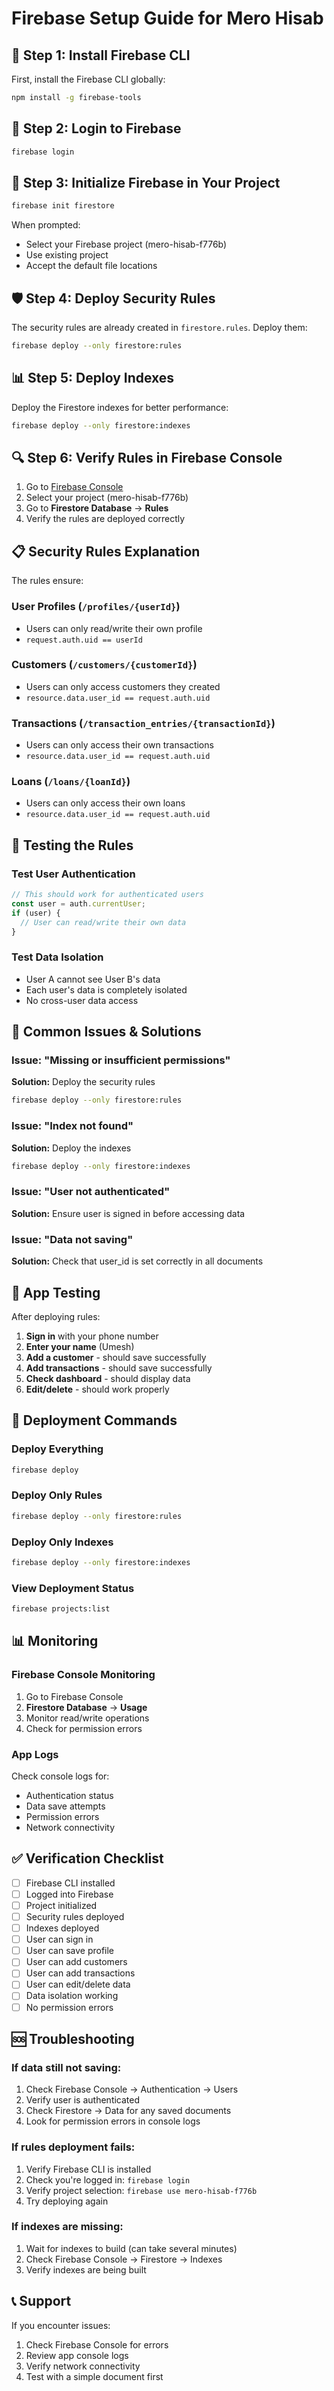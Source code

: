 # Firebase Setup Guide for Mero Hisab

## 🔧 **Step 1: Install Firebase CLI**

First, install the Firebase CLI globally:

```bash
npm install -g firebase-tools
```

## 🔐 **Step 2: Login to Firebase**

```bash
firebase login
```

## 📁 **Step 3: Initialize Firebase in Your Project**

```bash
firebase init firestore
```

When prompted:
- Select your Firebase project (mero-hisab-f776b)
- Use existing project
- Accept the default file locations

## 🛡️ **Step 4: Deploy Security Rules**

The security rules are already created in `firestore.rules`. Deploy them:

```bash
firebase deploy --only firestore:rules
```

## 📊 **Step 5: Deploy Indexes**

Deploy the Firestore indexes for better performance:

```bash
firebase deploy --only firestore:indexes
```

## 🔍 **Step 6: Verify Rules in Firebase Console**

1. Go to [Firebase Console](https://console.firebase.google.com)
2. Select your project (mero-hisab-f776b)
3. Go to **Firestore Database** → **Rules**
4. Verify the rules are deployed correctly

## 📋 **Security Rules Explanation**

The rules ensure:

### **User Profiles (`/profiles/{userId}`)**
- Users can only read/write their own profile
- `request.auth.uid == userId`

### **Customers (`/customers/{customerId}`)**
- Users can only access customers they created
- `resource.data.user_id == request.auth.uid`

### **Transactions (`/transaction_entries/{transactionId}`)**
- Users can only access their own transactions
- `resource.data.user_id == request.auth.uid`

### **Loans (`/loans/{loanId}`)**
- Users can only access their own loans
- `resource.data.user_id == request.auth.uid`

## 🧪 **Testing the Rules**

### **Test User Authentication**
```javascript
// This should work for authenticated users
const user = auth.currentUser;
if (user) {
  // User can read/write their own data
}
```

### **Test Data Isolation**
- User A cannot see User B's data
- Each user's data is completely isolated
- No cross-user data access

## 🚨 **Common Issues & Solutions**

### **Issue: "Missing or insufficient permissions"**
**Solution:** Deploy the security rules
```bash
firebase deploy --only firestore:rules
```

### **Issue: "Index not found"**
**Solution:** Deploy the indexes
```bash
firebase deploy --only firestore:indexes
```

### **Issue: "User not authenticated"**
**Solution:** Ensure user is signed in before accessing data

### **Issue: "Data not saving"**
**Solution:** Check that user_id is set correctly in all documents

## 📱 **App Testing**

After deploying rules:

1. **Sign in** with your phone number
2. **Enter your name** (Umesh)
3. **Add a customer** - should save successfully
4. **Add transactions** - should save successfully
5. **Check dashboard** - should display data
6. **Edit/delete** - should work properly

## 🔄 **Deployment Commands**

### **Deploy Everything**
```bash
firebase deploy
```

### **Deploy Only Rules**
```bash
firebase deploy --only firestore:rules
```

### **Deploy Only Indexes**
```bash
firebase deploy --only firestore:indexes
```

### **View Deployment Status**
```bash
firebase projects:list
```

## 📊 **Monitoring**

### **Firebase Console Monitoring**
1. Go to Firebase Console
2. **Firestore Database** → **Usage**
3. Monitor read/write operations
4. Check for permission errors

### **App Logs**
Check console logs for:
- Authentication status
- Data save attempts
- Permission errors
- Network connectivity

## ✅ **Verification Checklist**

- [ ] Firebase CLI installed
- [ ] Logged into Firebase
- [ ] Project initialized
- [ ] Security rules deployed
- [ ] Indexes deployed
- [ ] User can sign in
- [ ] User can save profile
- [ ] User can add customers
- [ ] User can add transactions
- [ ] User can edit/delete data
- [ ] Data isolation working
- [ ] No permission errors

## 🆘 **Troubleshooting**

### **If data still not saving:**
1. Check Firebase Console → Authentication → Users
2. Verify user is authenticated
3. Check Firestore → Data for any saved documents
4. Look for permission errors in console logs

### **If rules deployment fails:**
1. Verify Firebase CLI is installed
2. Check you're logged in: `firebase login`
3. Verify project selection: `firebase use mero-hisab-f776b`
4. Try deploying again

### **If indexes are missing:**
1. Wait for indexes to build (can take several minutes)
2. Check Firebase Console → Firestore → Indexes
3. Verify indexes are being built

## 📞 **Support**

If you encounter issues:
1. Check Firebase Console for errors
2. Review app console logs
3. Verify network connectivity
4. Test with a simple document first 